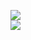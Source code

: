 [![](https://img.shields.io/badge/Made%20With-Github%20Spray-lightgrey.svg?style=for-the-badge&logo=github)](https://github.com/Annihil/github-spray#3359)  
[![](https://i.imgur.com/2DrTn0Z.gif)](https://github.com/Annihil/github-spray)